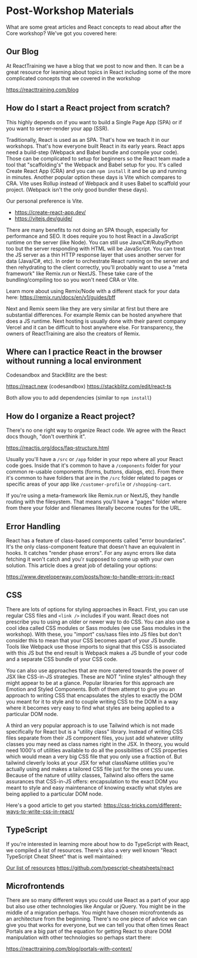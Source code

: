 # Post-Workshop Materials

What are some great articles and React concepts to read about after the Core workshop? We've got you covered here:

## Our Blog

At ReactTraining we have a blog that we post to now and then. It can be a great resource for learning about topics in React including some of the more complicated concepts that we covered in the workshop

https://reacttraining.com/blog

## How do I start a React project from scratch?

This highly depends on if you want to build a Single Page App (SPA) or if you want to server-render your app (SSR).

Traditionally, React is used as an SPA. That's how we teach it in our workshops. That's how everyone built React in its early years. React apps need a build-step (Webpack and Babel bundle and compile your code). Those can be complicated to setup for beginners so the React team made a tool that "scaffolding's" the Webpack and Babel setup for you. It's called Create React App (CRA) and you can `npm install` it and be up and running in minutes. Another popular option these days is Vite which compares to CRA. Vite uses Rollup instead of Webpack and it uses Babel to scaffold your project. (Webpack isn't the only good bundler these days).

Our personal preference is Vite.

- https://create-react-app.dev/
- https://vitejs.dev/guide/

There are many benefits to not doing an SPA though, especially for performance and SEO. It does require you to host React in a JavaScript runtime on the server (like Node). You can still use Java/C#/Ruby/Python too but the server responding with HTML will be JavaScript. You can treat the JS server as a thin HTTP response layer that uses another server for data (Java/C#, etc). In order to orchestrate React running on the server and then rehydrating to the client correctly, you'll probably want to use a "meta framework" like Remix.run or NextJS. These take care of the bundling/compiling too so you won't need CRA or Vite.

Learn more about using Remix/Node with a different stack for your data here: https://remix.run/docs/en/v1/guides/bff

Next and Remix seem like they are very similar at first but there are substantial differences. For example Remix can be hosted anywhere that does a JS runtime. Next hosting is usually done with their parent company Vercel and it can be difficult to host anywhere else. For transparency, the owners of ReactTraining are also the creators of Remix.

## Where can I practice React in the browser without running a local environment

Codesandbox and StackBlitz are the best:

https://react.new (codesandbox)
https://stackblitz.com/edit/react-ts

Both allow you to add dependencies (similar to `npm install`)

## How do I organize a React project?

There's no one right way to organize React code. We agree with the React docs though, "don't overthink it".

https://reactjs.org/docs/faq-structure.html

Usually you'll have a `/src` or `/app` folder in your repo where all your React code goes. Inside that it's common to have a `/components` folder for your common re-usable components (forms, buttons, dialogs, etc). From there it's common to have folders that are in the `/src` folder related to pages or specific areas of your app like `/customer-profile` or `/shopping-cart`.

If you're using a meta-framework like Remix.run or NextJS, they handle routing with the filesystem. That means you'll have a "pages" folder where from there your folder and filenames literally become routes for the URL.

## Error Handling

React has a feature of class-based components called "error boundaries". It's the only class-component feature that doesn't have an equivalent in hooks. It catches "render phase errors". For any async errors like data fetching it won't catch and you'r supposed to come up with your own solution. This article does a great job of detailing your options:

https://www.developerway.com/posts/how-to-handle-errors-in-react

## CSS

There are lots of options for styling approaches in React. First, you can use regular CSS files and `<link />` includes if you want. React does not prescribe you to using an older or newer way to do CSS. You can also use a cool idea called CSS modules or Sass modules (we use Sass modules in the workshop). With these, you "import" css/sass files into JS files but don't consider this to mean that your CSS becomes apart of your JS bundle. Tools like Webpack use those imports to signal that this CSS is associated with this JS but the end result is Webpack makes a JS bundle of your code and a separate CSS bundle of your CSS code.

You can also use approaches that are more catered towards the power of JSX like CSS-in-JS strategies. These are NOT "inline styles" although they might appear to be at a glance. Popular libraries for this approach are Emotion and Styled Components. Both of them attempt to give you an approach to writing CSS that encapsulates the styles to exactly the DOM you meant for it to style and to couple writing CSS to the DOM in a way where it becomes very easy to find what styles are being applied to a particular DOM node.

A third an very popular approach is to use Tailwind which is not made specifically for React but is a "utility class" library. Instead of writing CSS files separate from their JS component files, you just add whatever utility classes you may need as class names right in the JSX. In theory, you would need 1000's of utilities available to do all the possibilities of CSS properties which would mean a very big CSS file that you only use a fraction of. But tailwind cleverly looks at your JSX for what className utilities you're actually using and makes a tailored CSS file just for the ones you use. Because of the nature of utility classes, Tailwind also offers the same assurances that CSS-in-JS offers: encapsulation to the exact DOM you meant to style and easy maintenance of knowing exactly what styles are being applied to a particular DOM node.

Here's a good article to get you started: https://css-tricks.com/different-ways-to-write-css-in-react/

## TypeScript

If you're interested in learning more about how to do TypeScript with React, we compiled a list of resources. There's also a very well known "React TypeScript Cheat Sheet" that is well maintained:

[Our list of resources](./typescript-resources.md)
https://github.com/typescript-cheatsheets/react

## Microfrontends

There are so many different ways you could use React as a part of your app but also use other technologies like Angular or jQuery. You might be in the middle of a migration perhaps. You might have chosen microfrontends as an architecture from the beginning. There's no one piece of advice we can give you that works for everyone, but we can tell you that often times React Portals are a big part of the equation for getting React to share DOM manipulation with other technologies so perhaps start there:

https://reacttraining.com/blog/portals-with-context/
